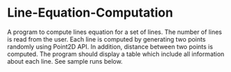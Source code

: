 # Line-Equation-Computation
A program to compute lines equation for a set of lines. The number of lines is read
from the user. Each line is computed by generating two points randomly using
Point2D API. In addition, distance between two points is computed. The program should
display a table which include all information about each line. See sample runs below.

